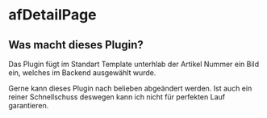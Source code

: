 # afDetailPage
## Was macht dieses Plugin?
Das Plugin fügt im Standart Template unterhlab der Artikel Nummer ein Bild ein,
welches im Backend ausgewählt wurde.

Gerne kann dieses Plugin nach belieben abgeändert werden.
Ist auch ein reiner Schnellschuss deswegen kann ich nicht für perfekten Lauf garantieren.
